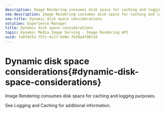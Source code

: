 ```yaml
---
description: Image Rendering consumes disk space for caching and logging purposes.
seo-description: Image Rendering consumes disk space for caching and logging purposes.
seo-title: Dynamic disk space considerations
solution: Experience Manager
title: Dynamic disk space considerations
topic: Dynamic Media Image Serving - Image Rendering API
uuid: fe8fd251-75fc-4c27-b58e-7b39a4f00118
---
```


# Dynamic disk space considerations{#dynamic-disk-space-considerations}

Image Rendering consumes disk space for caching and logging purposes.

See Logging and Caching for additional information. 
